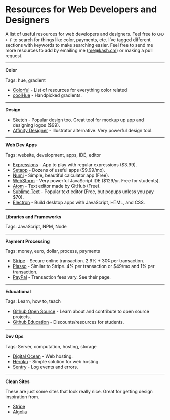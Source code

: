 # Resources for Web Developers and Designers
A list of useful resources for web developers and designers. Feel free to `CMD + F`  to search for things like color, payments, etc. I’ve tagged different sections with keywords to make searching easier. Feel free to send me more resources to add by emailing me (me@kash.cm) or making a pull request.

---

**Color**

Tags: hue, gradient

- [Colorful](https://github.com/Siddharth11/Colorful) - List of resources for everything color related
- [coolHue](https://webkul.github.io/coolhue/) - Handpicked gradients.

---

**Design**

- [Sketch](https://www.sketchapp.com/) - Popular design too. Great tool for mockup up app and designing logos ($99).
- [Affinity Designer](https://affinity.serif.com/en-us/designer/) - Illustrator alternative. Very powerful design tool.

---

**Web Dev Apps**

Tags: website, development, apps, IDE, editor

- [Expressions](http://www.apptorium.com/products/expressions) - App to play with regular expressions ($3.99).
- [Setapp](https://setapp.com/) - Dozens of useful apps ($9.99/mo).
- [Numi](https://numi.io/) - Simple, beautiful calculator app (Free).
- [WebStorm](https://www.jetbrains.com/webstorm/) - Very powerful JavaScript IDE ($129/yr. Free for students).
- [Atom](https://atom.io/) - Text editor made by GitHub (Free).
- [Sublime Text](https://www.sublimetext.com/) - Popular text editor (Free, but popups unless you pay $70).
- [Electron](https://electron.atom.io/) - Build desktop apps with JavaScript, HTML, and CSS.

---

**Libraries and Frameworks**

Tags: JavaScript, NPM, Node

---

**Payment Processing**

Tags: money, euro, dollar, process, payments

- [Stripe](https://stripe.com) - Secure online transaction. 2.9% + 30¢ per transaction.
- [Plasso](https://plasso.com/) - Similar to Stripe. 4% per transaction or $49/mo and 1% per transaction.
- [PayPal](https://www.paypal.com/lt/webapps/mpp/express-checkout) - Transaction fees vary. See their page.

---

**Educational**

Tags: Learn, how to,  teach

- [Github Open Source](https://github.com/open-source) - Learn about and contribute to open source projects.
- [Github Education](https://education.github.com/) - Discounts/resources for students.

---

**Dev Ops**

Tags: Server, computation, hosting, storage

- [Digital Ocean](https://www.digitalocean.com) - Web hosting.
- [Heroku](https://heroku.com) - Simple solution for web hosting.
- [Sentry](https://sentry.io) - Log events and errors.

---

**Clean Sites**

These are just some sites that look really nice. Great for getting design inspiration from.

- [Stripe](https://stripe.com)
- [Algolia](https://www.algolia.com/)
